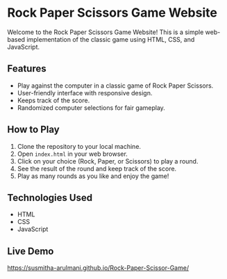
# Rock Paper Scissors Game Website

Welcome to the Rock Paper Scissors Game Website! This is a simple web-based implementation of the classic game using HTML, CSS, and JavaScript.

## Features

- Play against the computer in a classic game of Rock Paper Scissors.
- User-friendly interface with responsive design.
- Keeps track of the score.
- Randomized computer selections for fair gameplay.

## How to Play

1. Clone the repository to your local machine.
2. Open `index.html` in your web browser.
3. Click on your choice (Rock, Paper, or Scissors) to play a round.
4. See the result of the round and keep track of the score.
5. Play as many rounds as you like and enjoy the game!

## Technologies Used

- HTML
- CSS
- JavaScript

## Live Demo

https://susmitha-arulmani.github.io/Rock-Paper-Scissor-Game/
